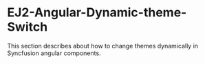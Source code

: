 # EJ2-Angular-Dynamic-theme-Switch
This section describes about how to change themes dynamically in Syncfusion angular components.
